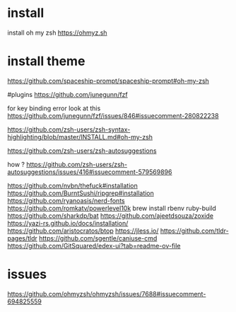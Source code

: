 # install
install oh my zsh https://ohmyz.sh


# install theme
https://github.com/spaceship-prompt/spaceship-prompt#oh-my-zsh

#plugins
https://github.com/junegunn/fzf

for key binding error look at this https://github.com/junegunn/fzf/issues/846#issuecomment-280822238


https://github.com/zsh-users/zsh-syntax-highlighting/blob/master/INSTALL.md#oh-my-zsh

https://github.com/zsh-users/zsh-autosuggestions

how ? https://github.com/zsh-users/zsh-autosuggestions/issues/416#issuecomment-579569896

https://github.com/nvbn/thefuck#installation
https://github.com/BurntSushi/ripgrep#installation
https://github.com/ryanoasis/nerd-fonts
https://github.com/romkatv/powerlevel10k
brew install rbenv ruby-build
https://github.com/sharkdp/bat
https://github.com/ajeetdsouza/zoxide
https://yazi-rs.github.io/docs/installation/
https://github.com/aristocratos/btop
https://jless.io/
https://github.com/tldr-pages/tldr
https://github.com/sgentle/caniuse-cmd
https://github.com/GitSquared/edex-ui?tab=readme-ov-file

# issues
https://github.com/ohmyzsh/ohmyzsh/issues/7688#issuecomment-694825559
